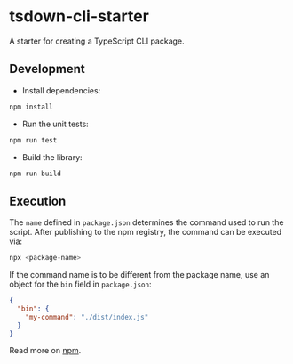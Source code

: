 # tsdown-cli-starter

A starter for creating a TypeScript CLI package.

## Development

- Install dependencies:

```bash
npm install
```

- Run the unit tests:

```bash
npm run test
```

- Build the library:

```bash
npm run build
```

## Execution

The `name` defined in `package.json` determines the command used to run the script. After publishing to the npm registry, the command can be executed via:

```bash
npx <package-name>
```

If the command name is to be different from the package name, use an object for the `bin` field in `package.json`:

```json
{
  "bin": {
    "my-command": "./dist/index.js"
  }
}
```


Read more on [npm](https://docs.npmjs.com/cli/v7/configuring-npm/package-json#bin).
